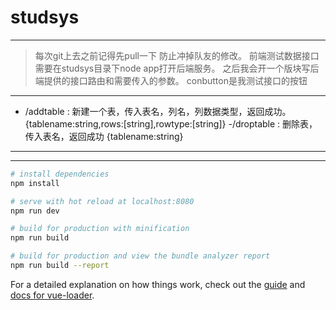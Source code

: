 # studsys
***
>每次git上去之前记得先pull一下 防止冲掉队友的修改。
>前端测试数据接口需要在studsys目录下node app打开后端服务。
>之后我会开一个版块写后端提供的接口路由和需要传入的参数。
>conbutton是我测试接口的按钮
***
- /addtable   :  新建一个表，传入表名，列名，列数据类型，返回成功。 {tablename:string,rows:[string],rowtype:[string]}
-/droptable   :  删除表，传入表名，返回成功   {tablename:string}






***
***
``` bash
# install dependencies
npm install

# serve with hot reload at localhost:8080
npm run dev

# build for production with minification
npm run build

# build for production and view the bundle analyzer report
npm run build --report
```

For a detailed explanation on how things work, check out the [guide](http://vuejs-templates.github.io/webpack/) and [docs for vue-loader](http://vuejs.github.io/vue-loader).
